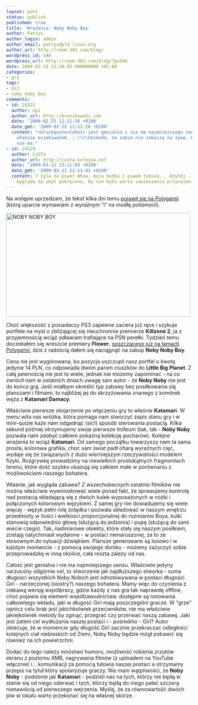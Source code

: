 ```yaml
---
layout: post
status: publish
published: true
title: 'Wrażenia: Noby Noby Boy'
author: Patrys
author_login: admin
author_email: patrys@pld-linux.org
author_url: http://room-303.com/blog/
wordpress_id: 546
wordpress_url: http://room-303.com/blog/?p=546
date: 2009-02-24 22:38:45.000000000 +01:00
categories:
- gry
tags:
- ps3
- noby noby boy
comments:
- id: 24321
  author: opi
  author_url: http://bronikowski.com
  date: '2009-02-25 12:11:26 +0100'
  date_gmt: '2009-02-25 11:11:26 +0100'
  content: "<blockquote>Całość jest genialna i nie ma najmniejszego sensu.</blockquote>\r\n\r\nTego
    właśnie oczekiwałem. :-)\r\nSzkoda, że sobie nie zobaczę na żywo. PS3 nikt w okolicy
    nie ma."
- id: 24329
  author: CoSTa
  author_url: http://costa.kofeina.net
  date: '2009-03-11 23:11:03 +0100'
  date_gmt: '2009-03-11 22:11:03 +0100'
  content: 7 zyla za piwo? Whoa, moja budka z piwem tańsza... Enyłej - bierę. Toto
    wygląda na zbyt pokręcone, by nie było warte zawieszenia przynajmniej oka.
---
```

<p>Na wstępie uprzedzam, że tekst kilka dni temu <a href="http://polygamia.pl/Polygamia/1,96455,6299992,Pierwsze_wrazenia__Noby_Noby_Boy.html">pojawił się na Polygamii</a> (którą uparcie wymawiam z wyraźnym <q>i</q> na modłę <em>poliamorii</em>).</p>

<p class="strip"><a href="http://www.flickr.com/photos/patrys/3293870304/" title="NOBY NOBY BOY by patrys, on Flickr"><img src="http://farm4.static.flickr.com/3628/3293870304_eb8f5852bc.jpg" width="500" height="281" alt="NOBY NOBY BOY" /></a></p>

<p>Choć większość z posiadaczy PS3 zapewne zaciera już ręce i szykuje portfele na myśl o zbliżającej się nieuchronnie premierze <strong>Killzone 2</strong>, ja z przyjemnością wciąż odławiam trafiające na PSN perełki. Tydzień temu doczekałem się wreszcie premiery <strong>Flower</strong>, <a href="http://polygamia.pl/Polygamia/1,95335,6251259,Recenzja__Flower.html">goszczącego już na łamach Polygamii</a>, dziś z radością dałem się naciągnąć na zakup <strong>Noby Noby Boy</strong>.</p>

<p>Cena nie jest wygórowana, bo pozycja uszczupli nasz portfel o kwotę jedynie 14 PLN, co odpowiada dwóm parom ciuszków do <strong>Little Big Planet</strong>. Z całą pewnością nie jest to wiele, jednak nie możemy zapominać - na co zwrócił nam w ostatnich dniach uwagę sam autor - że <strong>Noby Noby</strong> nie jest do końca grą. Jeśli miałbym określić typ zabawy bez posiłkowania się planszami i filmami, to najbliżej jej do skrzyżowania znanego z komórek węża z <strong>Katamari Damacy</strong>.</p>

<p>Właściwie pierwsze skojarzenie po włączeniu gry to właśnie <strong>Katamari</strong>. W menu wita nas wróżka, która pomaga nam stworzyć zapis stanu gry i w mini-quizie każe nam odgadnąć (sic!) sposób sterowania postacią. Kilka sekund później otrzymujemy swoje pierwsze trofeum (tak, tak - <strong>Noby Noby</strong> pozwala nam zdobyć całkiem pokaźną kolekcję pucharów). Kolejne wrażenia to wciąż <strong>Katamari</strong>. Od samego początku towarzyszy nam ta sama prosta, kolorowa grafika, choć sam świat padł ofiarą wyraźnych cięć, wydaje się że związanych z dużo wierniejszym rzeczywistości modelem fizyki. Rozgrywkę prowadzimy na niewielkich prostokątnych fragmentach terenu, które dość szybko okazują się całkiem małe w porównaniu z możliwościami naszego bohatera.</p>

<p>Właśnie, jak wygląda zabawa? Z wszechobecnych ostatnio filmików nie można właściwie wywnioskować wiele ponad fakt, że sprawujemy kontrolę nad postacią składającą się z dwóch kulek wyposażonych w nóżki i połączonych kolorowym wężykiem. Z samej gry nie dowiadujemy się wiele więcej - wężyk pełni rolę żołądka i pozwala składować w naszym wnętrzu przedmioty w ilości i wielkości proporcjonalnej do rozmiarów Boya, kulki stanowią odpowiednio głowę (służącą do jedzenia) i pupę (służącą do sami wiecie czego). Tak, nadmiarowe obiekty, które stały się naszym posiłkiem, zostają natychmiast wydalone - w postaci nienaruszonej, za to ze stosownym do sytuacji dźwiękiem. Plansze generowane są losowo i w każdym momencie - z pomocą swojego domku - możemy zażyczyć sobie przeprowadzkę w inną okolice, cała reszta zależy od nas.</p>

<p>Całość jest genialna i nie ma najmniejszego sensu. Właściwie jedyny narzucony odgórnie cel, to stworzenie jak najdłuższego stworka - suma długości wszystkich Noby Nobich jest odnotowywana w postaci długości Girl - narzeczonej (siostry?) naszego bohatera. Mamy więc do czynienia z ciekawą wersją współpracy, gdzie każdy z nas gra tak naprawdę offline, choć pojawia się element współzawodnictwa: dostępne są notowania całkowitego wkładu, jaki w długość Girl mają poszczególni gracze. W <q>grze</q> oprócz celu brak jest jakichkolwiek przeciwników, nie ma właściwie jakiejkolwiek metody by zginąć, przegrać czy przerwać naszą zabawę. Jaki jest zatem cel wydłużania naszej postaci i - pośrednio - Girl? Autor obiecuje, że w momencie gdy długość Girl zacznie przekraczać odległości kolejnych ciał niebieskich od Ziemi, Noby Noby będzie mógł pobawić się również na ich powierzchni.</p>

<p>Dodać do tego należy mnóstwo humoru, możliwość robienia zrzutów ekranu z poziomu XMB, nagrywania filmów (z uploadem na YouTube włącznie) i... komunikacji za pomocą tułowia naszej postaci a otrzymamy przepis na tytuł który spolaryzuje graczy. Nie mam wątpliwości, że <strong>Noby Noby</strong> - podobnie jak <strong>Katamari</strong> - podzieli nas na tych, którzy nie będą w stanie się od niego oderwać i tych, którzy będą do niego pałać szczerą nienawiścią od pierwszego wejrzenia. Myślę, że za równowartość dwóch piw w lokalu warto przekonać się na własnej skórze.</p>
